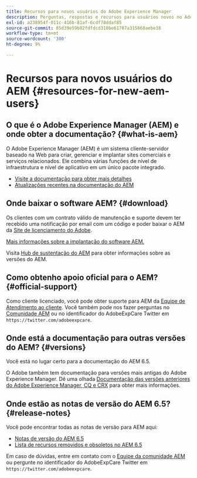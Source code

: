 ```yaml
---
title: Recursos para novos usuários do Adobe Experience Manager
description: Perguntas, respostas e recursos para usuários novos no Adobe Experience Manager
exl-id: a238954f-011c-416b-81af-6cdf78ddaf85
source-git-commit: 85d39e59b82fdfdcd310be61787a315668aebe38
workflow-type: tm+mt
source-wordcount: '300'
ht-degree: 9%

---
```


# Recursos para novos usuários do AEM {#resources-for-new-aem-users}

## O que é o Adobe Experience Manager (AEM) e onde obter a documentação? {#what-is-aem}

O Adobe Experience Manager (AEM) é um sistema cliente-servidor baseado na Web para criar, gerenciar e implantar sites comerciais e serviços relacionados. Ele combina várias funções de nível de infraestrutura e nível de aplicativo em um único pacote integrado.

* [Visite a documentação para obter mais detalhes](/help/sites-deploying/home.md)
* [Atualizações recentes na documentação do AEM](https://experienceleague.adobe.com/docs/experience-manager-release-information/aem-release-updates/doc-updates/documentation-updates.html?lang=en)

## Onde baixar o software AEM? {#download}

Os clientes com um contrato válido de manutenção e suporte devem ter recebido uma notificação por email com um código e poder baixar o AEM da [Site de licenciamento do Adobe](https://licensing.adobe.com/).

[Mais informações sobre a implantação do software AEM.](/help/sites-deploying/home.md)

Visita [Hub de sustentação do AEM](https://experienceleague.adobe.com/docs/experience-manager-release-information/aem-release-updates/aem-releases-updates.html?lang=pt-BR) para obter informações sobre as versões do AEM.

## Como obtenho apoio oficial para o AEM? {#official-support}

Como cliente licenciado, você pode obter suporte para AEM da [Equipe de Atendimento ao cliente](https://experienceleague.adobe.com/?support-solution=General&amp;lang=pt-BR#support). Você também pode nos fazer perguntas no [Comunidade AEM](https://experienceleaguecommunities.adobe.com:443/t5/adobe-experience-manager/ct-p/adobe-experience-manager-community) ou no identificador do AdobeExpCare Twitter em `https://twitter.com/adobeexpcare`.

## Onde está a documentação para outras versões do AEM? {#versions}

Você está no lugar certo para a documentação do AEM 6.5.

O Adobe também tem documentação para versões mais antigas do Adobe Experience Manager. Dê uma olhada [Documentação das versões anteriores do Adobe Experience Manager, CQ e CRX](https://experienceleague.adobe.com/docs/experience-manager-release-information/aem-release-updates/previous-updates/aem-previous-versions.html?lang=pt-BR) para obter mais informações.

## Onde estão as notas de versão do AEM 6.5? {#release-notes}

Você pode encontrar todas as notas de versão para AEM aqui:

* [Notas de versão do AEM 6.5](/help/release-notes/home.md)
* [Lista de recursos removidos e obsoletos no AEM 6.5](/help/release-notes/deprecated-removed-features.md)

Em caso de dúvidas, entre em contato com o [Equipe da comunidade AEM](https://help-forums.adobe.com/content/adobeforums/en/experience-manager-forum/adobe-experience-manager.html) ou pergunte no identificador do AdobeExpCare Twitter em `https://twitter.com/adobeexpcare`.
